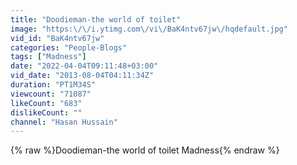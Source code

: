 ```yaml
---
title: "Doodieman-the world of toilet"
image: "https:\/\/i.ytimg.com\/vi\/BaK4ntv67jw\/hqdefault.jpg"
vid_id: "BaK4ntv67jw"
categories: "People-Blogs"
tags: ["Madness"]
date: "2022-04-04T09:11:48+03:00"
vid_date: "2013-08-04T04:11:34Z"
duration: "PT1M34S"
viewcount: "71087"
likeCount: "683"
dislikeCount: ""
channel: "Hasan Hussain"
---
```

{% raw %}Doodieman-the world of toilet Madness{% endraw %}
